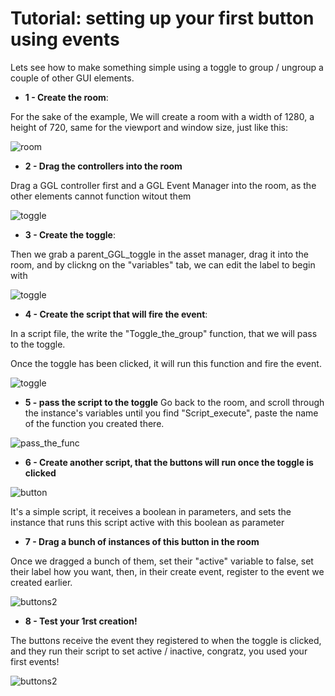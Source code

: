 # **Tutorial: setting up your first button using events**

Lets see how to make something simple using a toggle to group / ungroup a couple of other GUI elements.

- **1 - Create the room**:

For the sake of the example, We will create a room with a width of 1280, a height of 720, same for the viewport and window size, just like this:

![room](https://github.com/Ced30/GML-GUI-Library-GGL-Documentation/blob/main/Images/Tutorial/Events/room.png)


- **2 - Drag the controllers into the room**

Drag a GGL controller first and a GGL Event Manager into the room, as the other elements cannot function witout them

![toggle](https://github.com/Ced30/GML-GUI-Library-GGL-Documentation/blob/main/Images/Tutorial/Events/Controllers.png)


- **3 - Create the toggle**:

Then we grab a parent_GGL_toggle in the asset manager, drag it into the room, and by clickng on the "variables" tab, we can edit the label to begin with

![toggle](https://github.com/Ced30/GML-GUI-Library-GGL-Documentation/blob/main/Images/Tutorial/Events/toggle1.png)

- **4 - Create the script that will fire the event**:

In a script file, the write the "Toggle_the_group" function, that we will pass to the toggle.

Once the toggle has been clicked, it will run this function and fire the event.

![toggle](https://github.com/Ced30/GML-GUI-Library-GGL-Documentation/blob/main/Images/Tutorial/Events/script_fire.png)

- **5 - pass the script to the toggle**
Go back to the room, and scroll through the instance's variables until you find "Script_execute", paste the name of the function you created there.

![pass_the_func](https://github.com/Ced30/GML-GUI-Library-GGL-Documentation/blob/main/Images/Tutorial/Events/pass_the_function.png)

- **6 - Create another script, that the buttons will run once the toggle is clicked**

![button](https://github.com/Ced30/GML-GUI-Library-GGL-Documentation/blob/main/Images/Tutorial/Events/script_when_toggled.png)

It's a simple script, it receives a boolean in parameters, and sets the instance that runs this script active with this boolean as parameter

- **7 - Drag a bunch of instances of this button in the room**

Once we dragged a bunch of them, set their "active" variable to false, set their label how you want, then, in their create event, register to the event we created earlier.

![buttons2](https://github.com/Ced30/GML-GUI-Library-GGL-Documentation/blob/main/Images/Tutorial/Events/drag_the_buttons.png)

- **8 - Test your 1rst creation!**

The buttons receive the event they registered to when the toggle is clicked, and they run their script to set active / inactive, congratz, you used your first events!

![buttons2](https://github.com/Ced30/GML-GUI-Library-GGL-Documentation/blob/main/Images/Tutorial/Events/Tuto1_complete.gif)


